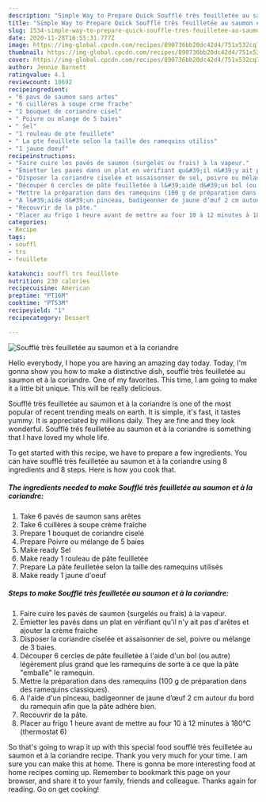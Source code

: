 ```yaml
---
description: "Simple Way to Prepare Quick Soufflé très feuilletée au saumon et à la coriandre"
title: "Simple Way to Prepare Quick Soufflé très feuilletée au saumon et à la coriandre"
slug: 1534-simple-way-to-prepare-quick-souffle-tres-feuilletee-au-saumon-et-a-la-coriandre
date: 2020-11-28T16:55:31.777Z
image: https://img-global.cpcdn.com/recipes/890736bb20dc42d4/751x532cq70/souffle-tres-feuilletee-au-saumon-et-a-la-coriandre-photo-principale-de-la-recette.jpg
thumbnail: https://img-global.cpcdn.com/recipes/890736bb20dc42d4/751x532cq70/souffle-tres-feuilletee-au-saumon-et-a-la-coriandre-photo-principale-de-la-recette.jpg
cover: https://img-global.cpcdn.com/recipes/890736bb20dc42d4/751x532cq70/souffle-tres-feuilletee-au-saumon-et-a-la-coriandre-photo-principale-de-la-recette.jpg
author: Jennie Barnett
ratingvalue: 4.1
reviewcount: 10692
recipeingredient:
- "6 pavs de saumon sans artes"
- "6 cuillères à soupe crme frache"
- "1 bouquet de coriandre cisel"
- " Poivre ou mlange de 5 baies"
- " Sel"
- "1 rouleau de pte feuillete"
- " La pte feuillete selon la taille des ramequins utiliss"
- "1 jaune doeuf"
recipeinstructions:
- "Faire cuire les pavés de saumon (surgelés ou frais) à la vapeur."
- "Émietter les pavés dans un plat en vérifiant qu&#39;il n&#39;y ait pas d&#39;arêtes et ajouter la crème fraiche"
- "Disposer la coriandre ciselée et assaisonner de sel, poivre ou mélange de 3 baies."
- "Découper 6 cercles de pâte feuilletée à l&#39;aide d&#39;un bol (ou autre) légèrement plus grand que les ramequins de sorte à ce que la pâte &#34;emballe&#34; le ramequin."
- "Mettre la préparation dans des ramequins (100 g de préparation dans des ramequins classiques)."
- "A l&#39;aide d&#39;un pinceau, badigeonner de jaune d’œuf 2 cm autour du bord du ramequin afin que la pâte adhère bien."
- "Recouvrir de la pâte."
- "Placer au frigo 1 heure avant de mettre au four 10 à 12 minutes à 180°C (thermostat 6)"
categories:
- Recipe
tags:
- souffl
- trs
- feuillete

katakunci: souffl trs feuillete 
nutrition: 230 calories
recipecuisine: American
preptime: "PT16M"
cooktime: "PT53M"
recipeyield: "1"
recipecategory: Dessert

---
```



![Soufflé très feuilletée au saumon et à la coriandre](https://img-global.cpcdn.com/recipes/890736bb20dc42d4/751x532cq70/souffle-tres-feuilletee-au-saumon-et-a-la-coriandre-photo-principale-de-la-recette.jpg)

Hello everybody, I hope you are having an amazing day today. Today, I'm gonna show you how to make a distinctive dish, soufflé très feuilletée au saumon et à la coriandre. One of my favorites. This time, I am going to make it a little bit unique. This will be really delicious.

Soufflé très feuilletée au saumon et à la coriandre is one of the most popular of recent trending meals on earth. It is simple, it's fast, it tastes yummy. It is appreciated by millions daily. They are fine and they look wonderful. Soufflé très feuilletée au saumon et à la coriandre is something that I have loved my whole life.




To get started with this recipe, we have to prepare a few ingredients. You can have soufflé très feuilletée au saumon et à la coriandre using 8 ingredients and 8 steps. Here is how you cook that.

<!--inarticleads1-->

##### The ingredients needed to make Soufflé très feuilletée au saumon et à la coriandre:

1. Take 6 pavés de saumon sans arêtes
1. Take 6 cuillères à soupe crème fraîche
1. Prepare 1 bouquet de coriandre ciselé
1. Prepare  Poivre ou mélange de 5 baies
1. Make ready  Sel
1. Make ready 1 rouleau de pâte feuilletée
1. Prepare  La pâte feuilletée selon la taille des ramequins utilisés
1. Make ready 1 jaune d&#39;oeuf




<!--inarticleads2-->

##### Steps to make Soufflé très feuilletée au saumon et à la coriandre:

1. Faire cuire les pavés de saumon (surgelés ou frais) à la vapeur.
1. Émietter les pavés dans un plat en vérifiant qu&#39;il n&#39;y ait pas d&#39;arêtes et ajouter la crème fraiche
1. Disposer la coriandre ciselée et assaisonner de sel, poivre ou mélange de 3 baies.
1. Découper 6 cercles de pâte feuilletée à l&#39;aide d&#39;un bol (ou autre) légèrement plus grand que les ramequins de sorte à ce que la pâte &#34;emballe&#34; le ramequin.
1. Mettre la préparation dans des ramequins (100 g de préparation dans des ramequins classiques).
1. A l&#39;aide d&#39;un pinceau, badigeonner de jaune d’œuf 2 cm autour du bord du ramequin afin que la pâte adhère bien.
1. Recouvrir de la pâte.
1. Placer au frigo 1 heure avant de mettre au four 10 à 12 minutes à 180°C (thermostat 6)




So that's going to wrap it up with this special food soufflé très feuilletée au saumon et à la coriandre recipe. Thank you very much for your time. I am sure you can make this at home. There is gonna be more interesting food at home recipes coming up. Remember to bookmark this page on your browser, and share it to your family, friends and colleague. Thanks again for reading. Go on get cooking!
